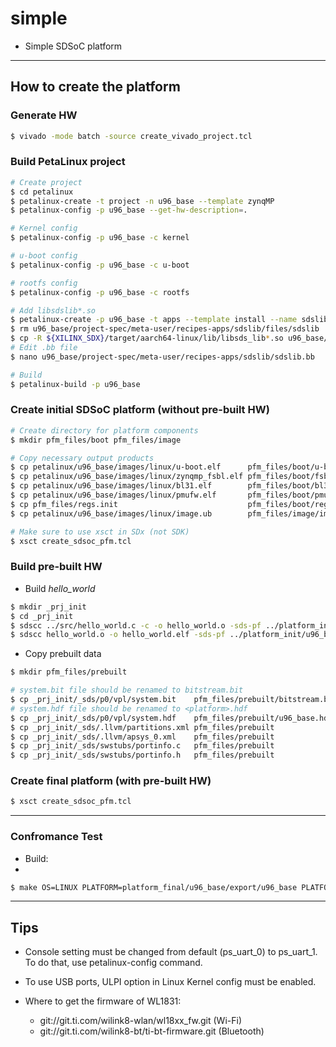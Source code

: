 # simple

- Simple SDSoC platform

***

## How to create the platform

### Generate HW

```bash
$ vivado -mode batch -source create_vivado_project.tcl
```

### Build PetaLinux project

```bash
# Create project
$ cd petalinux
$ petalinux-create -t project -n u96_base --template zynqMP
$ petalinux-config -p u96_base --get-hw-description=.

# Kernel config
$ petalinux-config -p u96_base -c kernel

# u-boot config
$ petalinux-config -p u96_base -c u-boot

# rootfs config
$ petalinux-config -p u96_base -c rootfs

# Add libsdslib*.so
$ petalinux-create -p u96_base -t apps --template install --name sdslib --enable
$ rm u96_base/project-spec/meta-user/recipes-apps/sdslib/files/sdslib
$ cp -R ${XILINX_SDX}/target/aarch64-linux/lib/libsds_lib*.so u96_base/project-spec/meta-user/recipes-apps/sdslib/files
# Edit .bb file
$ nano u96_base/project-spec/meta-user/recipes-apps/sdslib/sdslib.bb

# Build
$ petalinux-build -p u96_base
```

### Create initial SDSoC platform (without pre-built HW)

```bash
# Create directory for platform components
$ mkdir pfm_files/boot pfm_files/image

# Copy necessary output products
$ cp petalinux/u96_base/images/linux/u-boot.elf      pfm_files/boot/u-boot.elf
$ cp petalinux/u96_base/images/linux/zynqmp_fsbl.elf pfm_files/boot/fsbl.elf
$ cp petalinux/u96_base/images/linux/bl31.elf        pfm_files/boot/bl31.elf
$ cp petalinux/u96_base/images/linux/pmufw.elf       pfm_files/boot/pmufw.elf
$ cp pfm_files/regs.init                             pfm_files/boot/regs.init
$ cp petalinux/u96_base/images/linux/image.ub        pfm_files/image/image.ub

# Make sure to use xsct in SDx (not SDK)
$ xsct create_sdsoc_pfm.tcl
```

### Build pre-built HW

- Build _hello_world_

```bash
$ mkdir _prj_init
$ cd _prj_init
$ sdscc ../src/hello_world.c -c -o hello_world.o -sds-pf ../platform_init/u96_base/export/u96_base -sds-sys-config linux -target-os linux
$ sdscc hello_world.o -o hello_world.elf -sds-pf ../platform_init/u96_base/export/u96_base -sds-sys-config linux -target-os linux
```

- Copy prebuilt data

```bash
$ mkdir pfm_files/prebuilt

# system.bit file should be renamed to bitstream.bit
$ cp _prj_init/_sds/p0/vpl/system.bit    pfm_files/prebuilt/bitstream.bit
# system.hdf file should be renamed to <platform>.hdf
$ cp _prj_init/_sds/p0/vpl/system.hdf    pfm_files/prebuilt/u96_base.hdf
$ cp _prj_init/_sds/.llvm/partitions.xml pfm_files/prebuilt
$ cp _prj_init/_sds/.llvm/apsys_0.xml    pfm_files/prebuilt
$ cp _prj_init/_sds/swstubs/portinfo.c   pfm_files/prebuilt
$ cp _prj_init/_sds/swstubs/portinfo.h   pfm_files/prebuilt
```

### Create final platform (with pre-built HW)

```bash
$ xsct create_sdsoc_pfm.tcl
```

***

### Confromance Test

- Build: 
- 
```bash
$ make OS=LINUX PLATFORM=platform_final/u96_base/export/u96_base PLATFORM_TYPE=MPSOC
```

***

## Tips

- Console setting must be changed from default (ps_uart_0) to ps_uart_1. To do that, use petalinux-config command.

- To use USB ports, ULPI option in Linux Kernel config must be enabled.

- Where to get the firmware of WL1831:
  - git://git.ti.com/wilink8-wlan/wl18xx_fw.git (Wi-Fi)
  - git://git.ti.com/wilink8-bt/ti-bt-firmware.git (Bluetooth)
